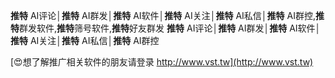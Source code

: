 **推特** AI评论│**推特** AI群发│**推特** AI软件│**推特** AI关注│**推特** AI私信│**推特** AI群控,**推特**群发软件,**推特**筛号软件,**推特**好友群发
**推特** AI评论│**推特** AI群发│**推特** AI软件│**推特** AI关注│**推特** AI私信│**推特** AI群控

[😍想了解推广相关软件的朋友请登录 http://www.vst.tw](http://www.vst.tw)




